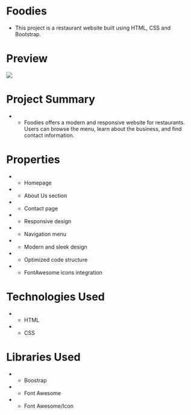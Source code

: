 # Foodies

- This project is a restaurant website built using HTML, CSS and Bootstrap.

# Preview


  ![](/imgyemek/food2.gif)


# Project Summary

- - Foodies offers a modern and responsive website for restaurants. Users can browse the menu, learn about the business, and find contact information.


# Properties

- - Homepage

- - About Us section

- - Contact page

- - Responsive design

- - Navigation menu

- - Modern and sleek design

- - Optimized code structure

- - FontAwesome icons integration

# Technologies Used

- - HTML
- - CSS

# Libraries Used

- - Boostrap
- - Font Awesome
- - Font Awesome/Icon

